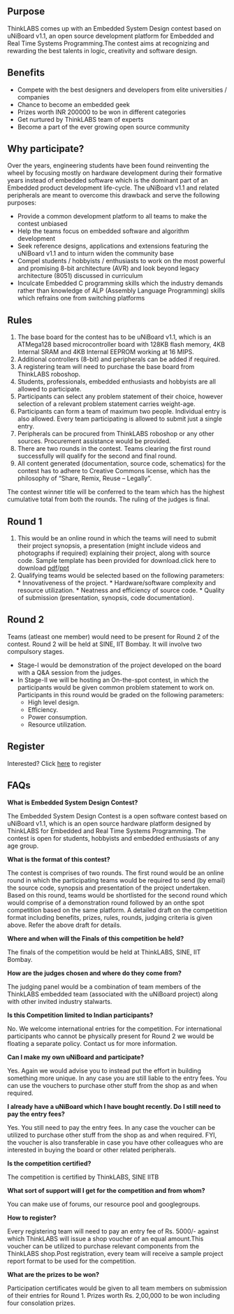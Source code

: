 ## Purpose ##

ThinkLABS comes up with an Embedded System Design contest based on uNiBoard v1.1, an open source development platform for Embedded and Real Time Systems Programming.The contest aims at recognizing and rewarding the best talents in logic, creativity and software design.

## Benefits ##

  * Compete with the best designers and developers from elite universities / companies
  * Chance to become an embedded geek
  * Prizes worth INR 200000 to be won in different categories
  * Get nurtured by ThinkLABS team of experts
  * Become a part of the ever­ growing open source community

## Why participate? ##

Over the years, engineering students have been found reinventing the wheel by focusing mostly on hardware development during their formative years instead of embedded software which is the dominant part of an Embedded product development life-cycle. The uNiBoard v1.1 and related peripherals are meant to overcome this drawback and serve the following purposes:

  * Provide a common development platform to all teams to make the contest unbiased
  * Help the teams focus on embedded software and algorithm development
  * Seek reference designs, applications and extensions featuring the uNiBoard v1.1 and to inturn widen the community base
  * Compel students / hobbyists / enthusiasts to work on the most powerful and promising 8­-bit architecture (AVR) and look beyond legacy architecture (8051) discussed in curriculum
  * Inculcate Embedded C programming skills which the industry demands rather than knowledge of ALP (Assembly Language Programming) skills which refrains one from switching platforms

## Rules ##
  1. The base board for the contest has to be uNiBoard v1.1, which is an ATMega128 based microcontroller board with 128KB flash memory, 4KB Internal SRAM and 4KB Internal EEPROM working at 16 MIPS.
  1. Additional controllers (8-bit) and peripherals can be added if required.
  1. A registering team will need to purchase the base board from ThinkLABS roboshop.
  1. Students, professionals, embedded enthusiasts and hobbyists are all allowed to participate.
  1. Participants can select any problem statement of their choice, however selection of a relevant problem statement carries weight-age.
  1. Participants can form a team of maximum two people. Individual entry is also allowed. Every team participating is allowed to submit just a single entry.
  1. Peripherals can be procured from ThinkLABS roboshop or any other sources. Procurement assistance would be provided.
  1. There are two rounds in the contest. Teams clearing the first round successfully will qualify for the second and final round.
  1. All content generated (documentation, source code, schematics) for the contest has to adhere to Creative Commons license, which has the philosophy of “Share, Remix, Reuse – Legally".

The contest winner title will be conferred to the team which has the highest cumulative total from both the rounds. The ruling of the judges is final.

## Round 1 ##
  1. This would be an online round in which the teams will need to submit their project synopsis, a presentation (might include videos and photographs if required) explaining their project, along with source code. Sample template has been provided for download.click here to download [pdf](http://uniboard.googlecode.com/files/ESDC_Reference_template.pdf)/[ppt](http://uniboard.googlecode.com/files/ESDC_Reference_template.ppt)
  1. Qualifying teams would be selected based on the following parameters:
    * Innovativeness of the project.
    * Hardware/software complexity and resource utilization.
    * Neatness and efficiency of source code.
    * Quality of submission (presentation, synopsis, code documentation).

## Round 2 ##
Teams (atleast one member) would need to be present for Round 2 of the contest. Round 2 will be held at SINE, IIT Bombay. It will involve two compulsory stages.
  * Stage-I would be demonstration of the project developed on the board with a Q&A session from the judges.
  * In Stage-II we will be hosting an On-the-spot contest, in which the participants would be given common problem statement to work on. Participants in this round would be graded on the following parameters:
    * High level design.
    * Efficiency.
    * Power consumption.
    * Resource utilization.

## Register ##
Interested? Click [here](http://thinklabs.in/esdc/register.php) to register

## FAQs ##
**What is Embedded System Design Contest?**

The Embedded System Design Contest is a open software contest based on uNiBoard v1.1, which is an open source hardware platform designed by ThinkLABS for Embedded and Real Time Systems Programming. The contest is open for students, hobbyists and embedded enthusiasts of any age group.

**What is the format of this contest?**

The contest is comprises of two rounds. The first round would be an online round in which the participating teams would be required to send (by email) the source code, synopsis and presentation of the project undertaken. Based on this round, teams would be shortlisted for the second round which would comprise of a demonstration round followed by an on­the­ spot competition based on the same platform. A detailed draft on the competition format including benefits, prizes, rules, rounds, judging criteria is given above. Refer the above draft for details.

**Where and when will the Finals of this competition be held?**

The finals of the competition would be held at ThinkLABS, SINE, IIT Bombay.

**How are the judges chosen and where do they come from?**

The judging panel would be a combination of team members of the ThinkLABS embedded team (associated with the uNiBoard project) along with other invited industry stalwarts.

**Is this Competition limited to Indian participants?**

No. We welcome international entries for the competition. For international participants who cannot be physically present for Round 2 we would be floating a separate policy. Contact us for more information.

**Can I make my own uNiBoard and participate?**

Yes. Again we would advise you to instead put the effort in building something more unique. In any case you are still liable to the entry fees. You can use the vouchers to purchase other stuff from the shop as and when required.

**I already have a uNiBoard which I have bought recently. Do I still need to pay the entry fees?**

Yes. You still need to pay the entry fees. In any case the voucher can be utilized to purchase other stuff from the shop as and when required. FYI, the voucher is also transferable in case you have other colleagues who are interested in buying the board or other related peripherals.

**Is the competition certified?**

The competition is certified by ThinkLABS, SINE IITB

**What sort of support will I get for the competition and from whom?**

You can make use of forums, our resource pool and googlegroups.

**How to register?**

Every registering team will need to pay an entry fee of Rs. 5000/- against which ThinkLABS will issue a shop voucher of an equal amount.This voucher can be utilized to purchase relevant components from the ThinkLABS shop.Post registration, every team will receive a sample project report format to be used for the competition.

**What are the prizes to be won?**

Participation certificates would be given to all team members on submission of their entries for Round 1. Prizes worth Rs. 2,00,000 to be won including four consolation prizes.